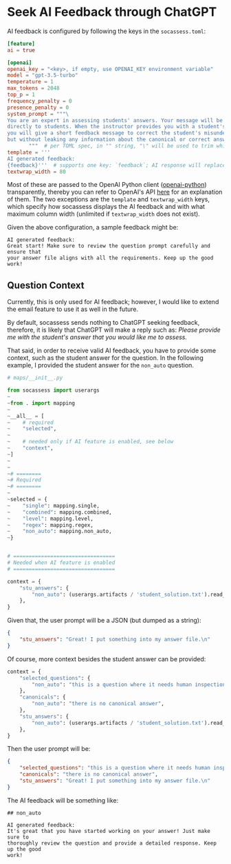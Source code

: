 # Seek AI Feedback through ChatGPT

AI feedback is configured by following the keys in the `socassess.toml`:

```toml
[feature]
ai = true

[openai]
openai_key = "<key>, if empty, use OPENAI_KEY environment variable"
model = "gpt-3.5-turbo"
temperature = 1
max_tokens = 2048
top_p = 1
frequency_penalty = 0
presence_penalty = 0
system_prompt = """\
You are an expert in assessing students' answers. Your message will be sent \
directly to students. When the instructor provides you with a student's answer, \
you will give a short feedback message to correct the student's misunderstanding, \
but without leaking any information about the canonical or correct answer directly. \
       """  # per TOML spec, in "" string, "\" will be used to trim whitespaces and newlines
template = '''
AI generated feedback:
{feedback}'''  # supports one key: `feedback`; AI response will replace {feedback}
textwrap_width = 80
```

Most of these are passed to the OpenAI Python client
([openai-python](<https://github.com/openai/openai-python>)) transparently,
thereby you can refer to OpenAI's API
[here](<https://platform.openai.com/docs/api-reference/chat/create>) for an
explanation of them. The two exceptions are the `template` and `textwrap_width`
keys, which specify how socassess displays the AI feedback and with what maximum
column width (unlimited if `textwrap_width` does not exist).

Given the above configuration, a sample feedback might be:

```
AI generated feedback:
Great start! Make sure to review the question prompt carefully and ensure that
your answer file aligns with all the requirements. Keep up the good work!
```

## Question Context

<div class="warning">

Currently, this is only used for AI feedback; however, I would like to extend
the email feature to use it as well in the future.

</div>

By default, socassess sends nothing to ChatGPT seeking feedback, therefore, it
is likely that ChatGPT will make a reply such as: *Please provide me with the
student's answer that you would like me to assess.*

That said, in order to receive valid AI feedback, you have to provide some
context, such as the student answer for the question. In the following example,
I provided the student answer for the `non_auto` question.

```python
# maps/__init__.py

from socassess import userargs
~
~from . import mapping
~
~__all__ = [
~    # required
~    "selected",
~
~    # needed only if AI feature is enabled, see below
~    "context",
~]
~
~
~# ========
~# Required
~# ========
~
~selected = {
~    "single": mapping.single,
~    "combined": mapping.combined,
~    "level": mapping.level,
~    "regex": mapping.regex,
~    "non_auto": mapping.non_auto,
~}


# =================================
# Needed when AI feature is enabled
# =================================

context = {
    "stu_answers": {
        "non_auto": (userargs.artifacts / 'student_solution.txt').read_text()
    },
}
```

Given that, the user prompt will be a JSON (but dumped as a string):

```json
{
    "stu_answers": "Great! I put something into my answer file.\n"
}
```

Of course, more context besides the student answer can be provided:

```python
context = {
    "selected_questions": {
        "non_auto": "this is a question where it needs human inspection",
    },
    "canonicals": {
        "non_auto": "there is no canonical answer",
    },
    "stu_answers": {
        "non_auto": (userargs.artifacts / 'student_solution.txt').read_text()
    },
}
```

Then the user prompt will be:

```json
{
    "selected_questions": "this is a question where it needs human inspection",
    "canonicals": "there is no canonical answer",
    "stu_answers": "Great! I put something into my answer file.\n"
}
```

The AI feedback will be something like:

```
## non_auto

AI generated feedback:
It's great that you have started working on your answer! Just make sure to
thoroughly review the question and provide a detailed response. Keep up the good
work!
```
